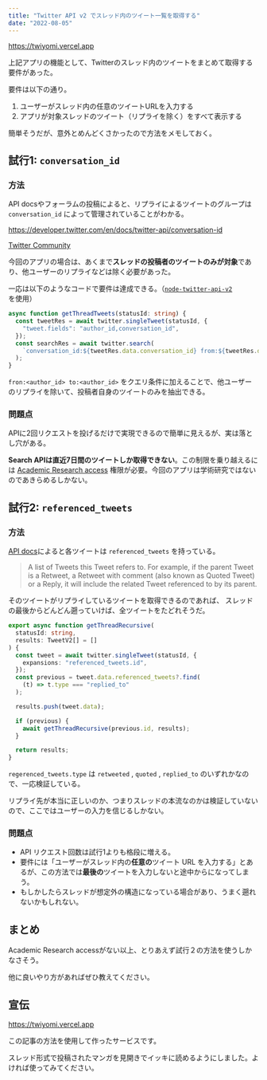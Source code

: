 ```yaml
---
title: "Twitter API v2 でスレッド内のツイート一覧を取得する"
date: "2022-08-05"
---
```


https://twiyomi.vercel.app

上記アプリの機能として、Twitterのスレッド内のツイートをまとめて取得する要件があった。

要件は以下の通り。

1. ユーザーがスレッド内の任意のツイートURLを入力する
2. アプリが対象スレッドのツイート（リプライを除く）をすべて表示する

簡単そうだが、意外とめんどくさかったので方法をメモしておく。

## 試行1: `conversation_id`

### 方法

API docsやフォーラムの投稿によると、リプライによるツイートのグループは `conversation_id` によって管理されていることがわかる。

https://developer.twitter.com/en/docs/twitter-api/conversation-id

[Twitter Community](https://twittercommunity.com/t/twitter-api-v2-get-thread-tweets/152179)

今回のアプリの場合は、あくまで**スレッドの投稿者のツイートのみが対象**であり、他ユーザーのリプライなどは除く必要があった。

一応は以下のようなコードで要件は達成できる。（[`node-twitter-api-v2`](https://github.com/PLhery/node-twitter-api-v2) を使用）

```typescript
async function getThreadTweets(statusId: string) {
  const tweetRes = await twitter.singleTweet(statusId, {
    "tweet.fields": "author_id,conversation_id",
  });
  const searchRes = await twitter.search(
    `conversation_id:${tweetRes.data.conversation_id} from:${tweetRes.data.author_id} to:${tweetRes.data.author_id}`
  );
}
```

`fron:<author_id> to:<author_id>` をクエリ条件に加えることで、他ユーザーのリプライを除いて、投稿者自身のツイートのみを抽出できる。

### 問題点

APIに2回リクエストを投げるだけで実現できるので簡単に見えるが、実は落とし穴がある。

**Search APIは直近7日間のツイートしか取得できない**。この制限を乗り越えるには [Academic Research access](https://developer.twitter.com/en/products/twitter-api/academic-research) 権限が必要。今回のアプリは学術研究ではないのであきらめるしかない。

## 試行2: `referenced_tweets`

### 方法

[API docs](https://developer.twitter.com/en/docs/twitter-api/tweets/lookup/api-reference/get-tweets-id)によると各ツイートは `referenced_tweets` を持っている。

> A list of Tweets this Tweet refers to. For example, if the parent Tweet is a Retweet, a Retweet with comment (also known as Quoted Tweet) or a Reply, it will include the related Tweet referenced to by its parent.

そのツイートがリプライしているツイートを取得できるのであれば、 スレッドの最後からどんどん遡っていけば、全ツイートをたどれそうだ。

```typescript
export async function getThreadRecursive(
  statusId: string,
  results: TweetV2[] = []
) {
  const tweet = await twitter.singleTweet(statusId, {
    expansions: "referenced_tweets.id",
  });
  const previous = tweet.data.referenced_tweets?.find(
    (t) => t.type === "replied_to"
  );

  results.push(tweet.data);

  if (previous) {
    await getThreadRecursive(previous.id, results);
  }

  return results;
}
```

`regerenced_tweets.type` は `retweeted` , `quoted` , `replied_to` のいずれかなので、一応検証している。

リプライ先が本当に正しいのか、つまりスレッドの本流なのかは検証していないので、ここではユーザーの入力を信じるしかない。

### 問題点

- API リクエスト回数は試行1よりも格段に増える。
- 要件には「ユーザーがスレッド内の**任意の**ツイート URL を入力する」とあるが、この方法では**最後の**ツイートを入力しないと途中からになってしまう。
- もしかしたらスレッドが想定外の構造になっている場合があり、うまく遡れないかもしれない。

## まとめ

Academic Research accessがない以上、とりあえず試行２の方法を使うしかなさそう。

他に良いやり方があればぜひ教えてください。

## 宣伝

https://twiyomi.vercel.app

この記事の方法を使用して作ったサービスです。

スレッド形式で投稿されたマンガを見開きでイッキに読めるようにしました。よければ使ってみてください。
